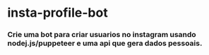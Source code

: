 # insta-profile-bot
### Crie uma bot para criar usuarios no instagram usando nodej.js/puppeteer e uma api que gera dados pessoais.